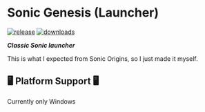 # Sonic Genesis (Launcher)
[![release](https://img.shields.io/github/v/release/Ashrindy/sonic-genesis?color=red)](https://github.com/Ashrindy/sonic-genesis/releases/latest)
[![downloads](https://img.shields.io/github/downloads/Ashrindy/sonic-genesis/total?color=green)](#)

***Classic Sonic launcher***

This is what I expected from Sonic Origins, so I just made it myself.

## 🖥 Platform Support 🖥
Currently only Windows
